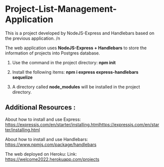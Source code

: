 # Project-List-Management-Application
This is a project developed by NodeJS-Express and Handlebars based on the previous application. /n

The web application uses **NodeJS-Express + Handlebars** to store the information of projects into Postgres database.


1. Use the command in the project directory: **npm init**  

2. Install the following items: 
**npm i express express-handlebars sequelize**

3. A directory called **node_modules** will be installed in the project directory.


## Additional Resources : 

About how to install and use Express:
https://expressjs.com/en/starter/installing.htmlhttps://expressjs.com/en/starter/installing.html

About how to install and use Handlebars:
https://www.npmjs.com/package/handlebars


The web deployed on Heroku:
Link: https://welcome2022.herokuapp.com/projects
